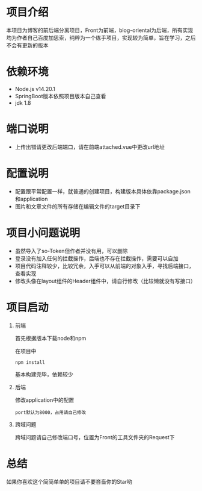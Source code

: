 # 项目介绍

本项目为博客的前后端分离项目，Front为前端，blog-oriental为后端，所有实现均为作者自己百度加思索，纯粹为一个练手项目，实现较为简单，旨在学习，之后不会有更新的版本

# 依赖环境

- Node.js v14.20.1
- SpringBoot版本依照项目版本自己查看
- jdk 1.8

# 端口说明

- 上传出错请更改后端端口，请在前端attached.vue中更改url地址

# 配置说明

- 配置跟平常配置一样，就普通的创建项目，构建版本具体依靠package.json和application
- 图片和文章文件的所有存储在编辑文件的target目录下

# 项目小问题说明

- 虽然导入了so-Token但作者并没有用，可以删除
- 登录没有加入任何的拦截操作，后端也不存在拦截操作，需要可以自加
- 项目代码注释较少，比较冗余，入手可以从前端的对象入手，寻找后端接口，查看实现
- 修改头像在layout组件的Header组件中，请自行修改（比较懒就没有写接口）

# 项目启动

1. 前端

   首先根据版本下载node和npm

   在项目中

   ```
   npm install
   ```

   基本构建完毕，依赖较少

2. 后端

   修改application中的配置

   ```
   port默认为8000，占用请自己修改
   ```
   
3. 跨域问题

   跨域问题请自己修改端口号，位置为Front的工具文件夹的Request下

# 总结

如果你喜欢这个简简单单的项目请不要吝啬你的Star哟
